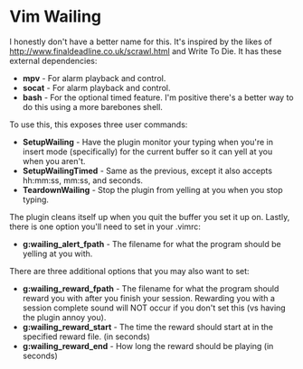 Vim Wailing
===========

I honestly don't have a better name for this. It's inspired by the likes of <http://www.finaldeadline.co.uk/scrawl.html> and Write To Die. It has these external dependencies:

* **mpv** - For alarm playback and control.
* **socat** - For alarm playback and control.
* **bash** - For the optional timed feature. I'm positive there's a better way to do this using a more barebones shell.

To use this, this exposes three user commands:
* **SetupWailing** - Have the plugin monitor your typing when you're in insert
mode (specifically) for the current buffer so it can yell at you when you aren't.
* **SetupWailingTimed** - Same as the previous, except it also accepts hh:mm:ss, mm:ss, and seconds.
* **TeardownWailing** - Stop the plugin from yelling at you when you stop typing.

The plugin cleans itself up when you quit the buffer you set it up on.
Lastly, there is one option you'll need to set in your .vimrc:
* **g:wailing_alert_fpath** - The filename for what the program should be yelling at you with.

There are three additional options that you may also want to set:
* **g:wailing_reward_fpath** - The filename for what the program should reward
you with after you finish your session. Rewarding you with a session complete
sound will NOT occur if you don't set this (vs having the plugin annoy you).
* **g:wailing_reward_start** - The time the reward should start at in the specified
reward file. (in seconds)
* **g:wailing_reward_end** - How long the reward should be playing (in seconds)
